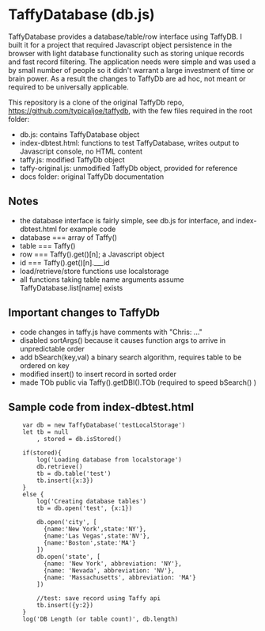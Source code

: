 # TaffyDatabase (db.js)

TaffyDatabase provides a database/table/row interface using TaffyDB. 
I built it for a project that required Javascript object persistence in the browser
with light database functionality such as storing unique records and fast record filtering. 
The application needs were simple and was used a by small number of people so it didn't warrant 
a large investment of time or brain power.  As a result the changes to TaffyDb are ad hoc, not 
meant or required to be universally applicable.

This repository is a clone of the original TaffyDb repo, https://github.com/typicaljoe/taffydb, with the few files required in the root folder:  
 - db.js: contains TaffyDatabase object  
 - index-dbtest.html: functions to test TaffyDatabase, writes output to Javascript console, no HTML content  
 - taffy.js: modified TaffyDb object  
 - taffy-original.js: unmodified TaffyDb object, provided for reference  
 - docs folder: original TaffyDb documentation
  
##	Notes  
 - the database interface is fairly simple, see db.js for interface, and index-dbtest.html for example code
 - database === array of Taffy()  
 - table === Taffy()  
 - row   === Taffy().get()[n]; a Javascript object  
 - id    === Taffy().get()[n].___id  
 - load/retrieve/store functions use localstorage  
 - all functions taking table name arguments assume TaffyDatabase.list[name] exists  
	
## Important changes to TaffyDb  
 - code changes in taffy.js have comments with "Chris: ..."  
 - disabled sortArgs() because it causes function args to arrive in unpredictable order  
 - add bSearch(key,val) a binary search algorithm, requires table to be ordered on key  
 - modified insert() to insert record in sorted order  
 - made TOb public via Taffy().getDBI().TOb (required to speed bSearch() )  

## Sample code from index-dbtest.html
```
	var db = new TaffyDatabase('testLocalStorage')
	let tb = null
		, stored = db.isStored()
	
	if(stored){
		log('Loading database from localstorage')
		db.retrieve()
		tb = db.table('test')
		tb.insert({x:3})	
	}
	else {
		log('Creating database tables')
		tb = db.open('test', {x:1})
	
		db.open('city', [
		  {name:'New York',state:'NY'},
		  {name:'Las Vegas',state:'NV'},
		  {name:'Boston',state:'MA'}
		])
		db.open('state', [
		  {name: 'New York', abbreviation: 'NY'},
		  {name: 'Nevada', abbreviation: 'NV'},
		  {name: 'Massachusetts', abbreviation: 'MA'}
		])
		
		//test: save record using Taffy api
		tb.insert({y:2})	
	}
	log('DB Length (or table count)', db.length)
```
